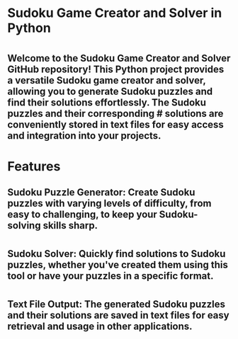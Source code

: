 #
# Sudoku Game Creator and Solver in Python
#
## Welcome to the Sudoku Game Creator and Solver GitHub repository! This Python project provides a versatile Sudoku game creator and solver, allowing you to generate Sudoku puzzles and find their solutions effortlessly. The Sudoku puzzles and their corresponding # solutions are conveniently stored in text files for easy access and integration into your projects.
#
# Features
## Sudoku Puzzle Generator: Create Sudoku puzzles with varying levels of difficulty, from easy to challenging, to keep your Sudoku-solving skills sharp.
#
## Sudoku Solver: Quickly find solutions to Sudoku puzzles, whether you've created them using this tool or have your puzzles in a specific format.
#
## Text File Output: The generated Sudoku puzzles and their solutions are saved in text files for easy retrieval and usage in other applications.
#

